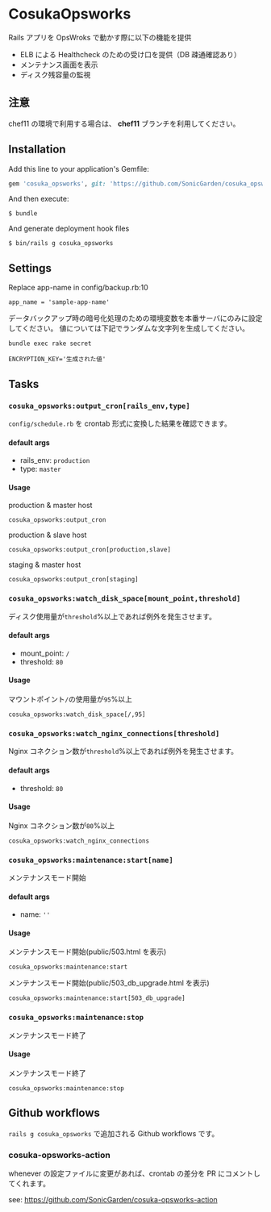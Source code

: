 # CosukaOpsworks

Rails アプリを OpsWroks で動かす際に以下の機能を提供

- ELB による Healthcheck のための受け口を提供（DB 疎通確認あり）
- メンテナンス画面を表示
- ディスク残容量の監視

## 注意

chef11 の環境で利用する場合は、 **chef11** ブランチを利用してください。

## Installation

Add this line to your application's Gemfile:

```ruby
gem 'cosuka_opsworks', git: 'https://github.com/SonicGarden/cosuka_opsworks.git'
```

And then execute:

    $ bundle

And generate deployment hook files

    $ bin/rails g cosuka_opsworks

## Settings

Replace app-name in config/backup.rb:10

    app_name = 'sample-app-name'

データバックアップ時の暗号化処理のための環境変数を本番サーバにのみに設定してください。
値については下記でランダムな文字列を生成してください。

```
bundle exec rake secret
```

    ENCRYPTION_KEY='生成された値'

## Tasks

### `cosuka_opsworks:output_cron[rails_env,type]`

`config/schedule.rb` を crontab 形式に変換した結果を確認できます。

#### default args

- rails_env: `production`
- type: `master`

#### Usage

production & master host

```
cosuka_opsworks:output_cron
```

production & slave host

```
cosuka_opsworks:output_cron[production,slave]
```

staging & master host

```
cosuka_opsworks:output_cron[staging]
```

### `cosuka_opsworks:watch_disk_space[mount_point,threshold]`

ディスク使用量が`threshold`%以上であれば例外を発生させます。

#### default args

- mount_point: `/`
- threshold: `80`

#### Usage

マウントポイント`/`の使用量が`95`%以上

```
cosuka_opsworks:watch_disk_space[/,95]
```

### `cosuka_opsworks:watch_nginx_connections[threshold]`

Nginx コネクション数が`threshold`%以上であれば例外を発生させます。

#### default args

- threshold: `80`

#### Usage

Nginx コネクション数が`80`%以上

```
cosuka_opsworks:watch_nginx_connections
```

### `cosuka_opsworks:maintenance:start[name]`

メンテナンスモード開始

#### default args

- name: `''`

#### Usage

メンテナンスモード開始(public/503.html を表示)

```
cosuka_opsworks:maintenance:start
```

メンテナンスモード開始(public/503_db_upgrade.html を表示)

```
cosuka_opsworks:maintenance:start[503_db_upgrade]
```

### `cosuka_opsworks:maintenance:stop`

メンテナンスモード終了

#### Usage

メンテナンスモード終了

```
cosuka_opsworks:maintenance:stop
```

## Github workflows

`rails g cosuka_opsworks` で追加される Github workflows です。

### cosuka-opsworks-action

whenever の設定ファイルに変更があれば、crontab の差分を PR にコメントしてくれます。

see: https://github.com/SonicGarden/cosuka-opsworks-action
